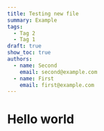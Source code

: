 ```yaml
---
title: Testing new file
summary: Example
tags:
  - Tag 2
  - Tag 1
draft: true
show_toc: true
authors:
  - name: Second
    email: second@example.com
  - name: First
    email: first@example.com
---
```

# Hello world
